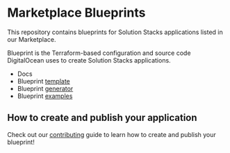 # Marketplace Blueprints

This repository contains blueprints for Solution Stacks applications listed in our Marketplace.

Blueprint is the Terraform-based configuration and source code DigitalOcean uses to create Solution Stacks applications.

- Docs
- Blueprint [template](./template)
- Blueprint [generator](./scripts/generate-blueprint.sh)
- Blueprint [examples](./examples)

## How to create and publish your application
Check out our [contributing](./docs/CONTRIBUTING.md) guide to learn how to create and publish your blueprint!
